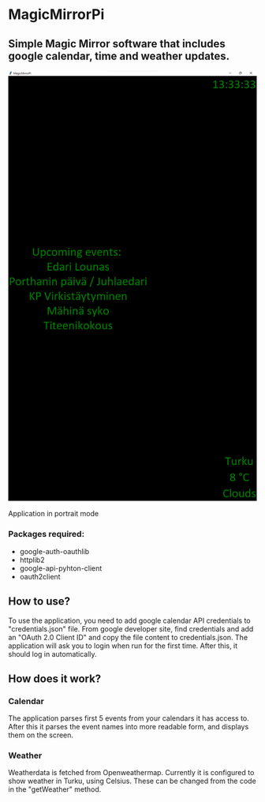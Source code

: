 # MagicMirrorPi

## Simple Magic Mirror software that includes google calendar, time and weather updates. 

![img.png](img.png)
<p>Application in portrait mode</p>

### Packages required:
- google-auth-oauthlib
- httplib2
- google-api-pyhton-client
- oauth2client

## How to use?

To use the application, you need to add google calendar API credentials to "credentials.json" file. From google developer site, find credentials and add an "OAuth 2.0 Client ID" and copy the file content to credentials.json. The application will ask you to login when run for the first time. After this, it should log in automatically.

## How does it work?

### Calendar
The application parses first 5 events from your calendars it has access to. After this it parses the event names into more readable form, and displays them on the screen.

### Weather
Weatherdata is fetched from Openweathermap. Currently it is configured to show weather in Turku, using Celsius. These can be changed from the code in the "getWeather" method.

